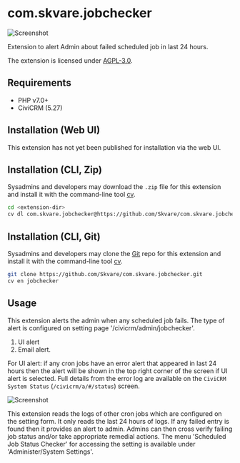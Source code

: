 # com.skvare.jobchecker

![Screenshot](/images/setting_form.png)

Extension to alert Admin about failed scheduled job in last 24 hours.

The extension is licensed under [AGPL-3.0](LICENSE.txt).

## Requirements

* PHP v7.0+
* CiviCRM (5.27)

## Installation (Web UI)

This extension has not yet been published for installation via the web UI.

## Installation (CLI, Zip)

Sysadmins and developers may download the `.zip` file for this extension and
install it with the command-line tool [cv](https://github.com/civicrm/cv).

```bash
cd <extension-dir>
cv dl com.skvare.jobchecker@https://github.com/Skvare/com.skvare.jobchecker/archive/master.zip
```

## Installation (CLI, Git)

Sysadmins and developers may clone the [Git](https://en.wikipedia.org/wiki/Git) repo for this extension and
install it with the command-line tool [cv](https://github.com/civicrm/cv).

```bash
git clone https://github.com/Skvare/com.skvare.jobchecker.git
cv en jobchecker
```

## Usage

This extension alerts the admin when any scheduled job fails. The type of alert is configured on setting page '/civicrm/admin/jobchecker'.

1. UI alert
2. Email alert.

For UI alert: if any cron jobs have an error alert that appeared in last 24 hours then the alert will be shown in the top right corner of the screen if UI alert is selected. Full details from the error log are available on the `CiviCRM System Status` (`/civicrm/a/#/status`) screen.

![Screenshot](/images/alert_ui.png)

This extension reads the logs of other cron jobs which are configured on the setting form. It only reads the last 24 hours of logs. If any failed entry is found then it provides an alert to admin. Admins can then cross verify failing job status and/or take appropriate remedial actions.
The menu 'Scheduled Job Status Checker' for accessing the setting is available under 'Administer/System Settings'.
